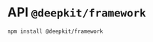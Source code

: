 # API `@deepkit/framework`

```shell
npm install @deepkit/framework
```


<api-docs package="@deepkit/framework"></api-docs>
